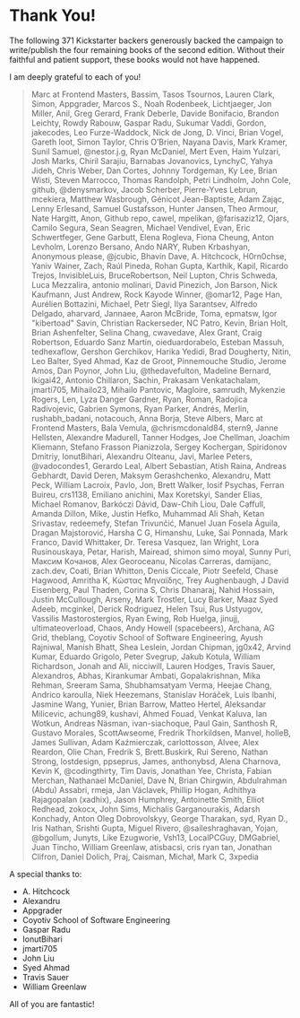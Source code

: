 # Thank You!

The following 371 Kickstarter backers generously backed the campaign to write/publish the four remaining books of the second edition. Without their faithful and patient support, these books would not have happened.

I am deeply grateful to each of you!

> Marc at Frontend Masters, Bassim, Tasos Tsournos, Lauren Clark, Simon, Appgrader, Marcos S., Noah Rodenbeek, Lichtjaeger, Jon Miller, Anil, Greg Gerard, Frank Deberle, Davide Bonifacio, Brandon Leichty, Rowdy Rabouw, Gaspar Radu, Sukumar Vaddi, Gordon, jakecodes, Leo Furze-Waddock, Nick de Jong, D. Vinci, Brian Vogel, Gareth loot, Simon Taylor, Chris O’Brien, Nayana Davis, Mark Kramer, Sunil Samuel, @nestor.j.g, Ryan McDaniel, Mert Even, Haim Yulzari, Josh Marks, Chiril Sarajiu, Barnabas Jovanovics, LynchyC, Yahya Jideh, Chris Weber, Dan Cortes, Johnny Tordgeman, Ky Lee, Brian Wisti, Steven Marrocco, Thomas Randolph, Petri Lindholm, John Cole, github, @denysmarkov, Jacob Scherber, Pierre-Yves Lebrun, mcekiera, Matthew Wasbrough, Génicot Jean-Baptiste, Adam Zając, Lenny Erlesand, Samuel Gustafsson, Hunter Jansen, Theo Armour, Nate Hargitt, Anon, Github repo, cawel, mpelikan, @farisaziz12, Ojars, Camilo Segura, Sean Seagren, Michael Vendivel, Evan, Eric Schwertfeger, Gene Garbutt, Elena Rogleva, Fiona Cheung, Anton Levholm, Lorenzo Bersano, Ando NARY, Ruben Krbashyan, Anonymous please, @jcubic, Bhavin Dave, A. Hitchcock, H0rn0chse, Yaniv Wainer, Zach, Raúl Pineda, Rohan Gupta, Karthik, Kapil, Ricardo Trejos, InvisibleLuis, BruceRobertson, Neil Lupton, Chris Schweda, Luca Mezzalira, antonio molinari, David Pinezich, Jon Barson, Nick Kaufmann, Just Andrew, Rock Kayode Winner, @omar12, Page Han, Aurélien Bottazini, Michael, Petr Siegl, Ilya Sarantsev, Alfredo Delgado, aharvard, Jannaee, Aaron McBride, Toma, epmatsw, Igor "kibertoad" Savin, Christian Rackerseder, NC Patro, Kevin, Brian Holt, Brian Ashenfelter, Selina Chang, cwavedave, Alex Grant, Craig Robertson, Eduardo Sanz Martin, oieduardorabelo, Esteban Massuh, tedhexaflow, Gershon Gerchikov, Harika Yedidi, Brad Dougherty, Nitin, Leo Balter, Syed Ahmad, Kaz de Groot, Pinnemouche Studio, Jerome Amos, Dan Poynor, John Liu, @thedavefulton, Madeline Bernard, Ikigai42, Antonio Chillaron, Sachin, Prakasam Venkatachalam, jmarti705, Mihailo23, Mihailo Pantovic, Magloire, samrudh, Mykenzie Rogers, Len, Lyza Danger Gardner, Ryan, Roman, Radojica Radivojevic, Gabrien Symons, Ryan Parker, Andrés, Merlin, rushabh_badani, notacouch, Anna Borja, Steve Albers, Marc at Frontend Masters, Bala Vemula, @chrismcdonald84, stern9, Janne Hellsten, Alexandre Madurell, Tanner Hodges, Joe Chellman, Joachim Kliemann, Stefano Frasson Pianizzola, Sergey Kochergan, Spiridonov Dmitriy, IonutBihari, Alexandru Olteanu, Javi, Marlee Peters, @vadocondes1, Gerardo Leal, Albert Sebastian, Atish Raina, Andreas Gebhardt, David Deren, Maksym Gerashchenko, Alexandru, Matt Peck, William Lacroix, Pavlo, Jon, Brett Walker, Iosif Psychas, Ferran Buireu, crs1138, Emiliano anichini, Max Koretskyi, Sander Elias, Michael Romanov, Barkóczi Dávid, Daw-Chih Liou, Dale Caffull, Amanda Dillon, Mike, Justin Hefko, Muhammad Ali Shah, Ketan Srivastav, redeemefy, Stefan Trivunčić, Manuel Juan Fosela Águila, Dragan Majstorović, Harsha C G, Himanshu, Luke, Sai Ponnada, Mark Franco, David Whittaker, Dr. Teresa Vasquez, Ian Wright, Lora Rusinouskaya, Petar, Harish, Mairead, shimon simo moyal, Sunny Puri, Максим Кочанов, Alex Georoceanu, Nicolas Carreras, damijanc, zach.dev, Coati, Brian Whitton, Denis Ciccale, Piotr Seefeld, Chase Hagwood, Amritha K, Κώστας Μηναϊδης, Trey Aughenbaugh, J David Eisenberg, Paul Thaden, Corina S, Chris Dhanaraj, Nahid Hossain, Justin McCullough, Arseny, Mark Trostler, Lucy Barker, Maaz Syed Adeeb, mcginkel, Derick Rodriguez, Helen Tsui, Rus Ustyugov, Vassilis Mastorostergios, Ryan Ewing, Rob Huelga, jinujj, ultimateoverload, Chaos, Andy Howell (spacebeers), Archana, AG Grid, theblang, Coyotiv School of Software Engineering, Ayush Rajniwal, Manish Bhatt, Shea Leslein, Jordan Chipman, jg0x42, Arvind Kumar, Eduardo Grigolo, Peter Svegrup, Jakub Kotula, William Richardson, Jonah and Ali, nicciwill, Lauren Hodges, Travis Sauer, Alexandros, Abhas, Kirankumar Ambati, Gopalakrishnan, Mika Rehman, Sreeram Sama, Shubhamsatyam Verma, Heejae Chang, Andrico karoulla, Niek Heezemans, Stanislav Horáček, Luis Ibanhi, Jasmine Wang, Yunier, Brian Barrow, Matteo Hertel, Aleksandar Milicevic, achung89, kushavi, Ahmed Fouad, Venkat Kaluva, Ian Wotkun, Andreas Näsman, ivan-siachoque, Paul Gain, Santhosh R, Gustavo Morales, ScottAwseome, Fredrik Thorkildsen, Manvel, holleB, James Sullivan, Adam Kaźmierczak, carlottosson, Alvee, Alex Reardon, Olie Chan, Fredrik S, Brett.Buskirk, Rui Sereno, Nathan Strong, lostdesign, ppseprus, James, anthonybsd, Alena Charnova, Kevin K, @codingthirty, Tim Davis, Jonathan Yee, Christa, Fabian Merchan, Nathanael McDaniel, Dave N, Brian Chirgwin, Abdulrahman (Abdu) Assabri, rmeja, Jan Václavek, Phillip Hogan, Adhithya Rajagopalan (xadhix), Jason Humphrey, Antoinette Smith, Elliot Redhead, zokocx, John Sims, Michalis Garganourakis, Adarsh Konchady, Anton Oleg Dobrovolskyy, George Tharakan, syd, Ryan D., Iris Nathan, Srishti Gupta, Miguel Rivero, @saileshraghavan, Yojan, @bgollum, Junyts, Like Ezugworie, Vsh13, LocalPCGuy, DMGabriel, Juan Tincho, William Greenlaw, atisbacsi, cris ryan tan, Jonathan Clifron, Daniel Dolich, Praj, Caisman, Michał, Mark C, 3xpedia

A special thanks to:

* A. Hitchcock
* Alexandru
* Appgrader
* Coyotiv School of Software Engineering
* Gaspar Radu
* IonutBihari
* jmarti705
* John Liu
* Syed Ahmad
* Travis Sauer
* William Greenlaw

All of you are fantastic!
